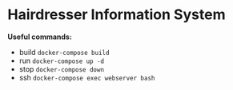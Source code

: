 # Hairdresser Information System

**Useful commands:**
* build `docker-compose build`
* run `docker-compose up -d`
* stop `docker-compose down`
* ssh `docker-compose exec webserver bash`